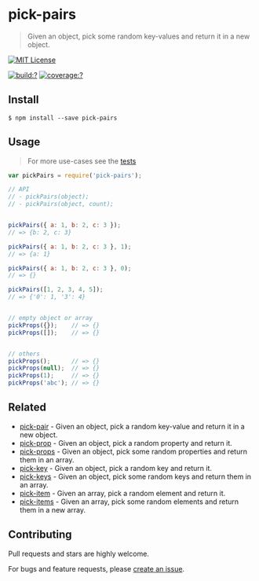 # pick-pairs

> Given an object, pick some random key-values and return it in a new object.


[![MIT License](https://img.shields.io/badge/license-MIT_License-green.svg?style=flat-square)](https://github.com/mock-end/pick-pairs/blob/master/LICENSE)

[![build:?](https://img.shields.io/travis/mock-end/pick-pairs/master.svg?style=flat-square)](https://travis-ci.org/mock-end/pick-pairs)
[![coverage:?](https://img.shields.io/coveralls/mock-end/pick-pairs/master.svg?style=flat-square)](https://coveralls.io/github/mock-end/pick-pairs)

## Install

```
$ npm install --save pick-pairs 
```

## Usage

> For more use-cases see the [tests](https://github.com/mock-end/pick-pairs/blob/master/test/spec/index.js)

```js
var pickPairs = require('pick-pairs');

// API
// - pickPairs(object);
// - pickPairs(object, count);


pickPairs({ a: 1, b: 2, c: 3 });
// => {b: 2, c: 3}

pickPairs({ a: 1, b: 2, c: 3 }, 1);
// => {a: 1}

pickPairs({ a: 1, b: 2, c: 3 }, 0);
// => {}

pickPairs([1, 2, 3, 4, 5]);
// => {'0': 1, '3': 4}


// empty object or array
pickProps({});    // => {}
pickProps([]);    // => {}


// others
pickProps();      // => {}
pickProps(null);  // => {}
pickProps(1);     // => {}
pickProps('abc'); // => {}
```


## Related

- [pick-pair](https://github.com/mock-end/pick-pair) - Given an object, pick a random key-value and return it in a new object.
- [pick-prop](https://github.com/mock-end/pick-prop) - Given an object, pick a random property and return it.
- [pick-props](https://github.com/mock-end/pick-props) - Given an object, pick some random properties and return them in an array.
- [pick-key](https://github.com/mock-end/pick-key) - Given an object, pick a random key and return it.
- [pick-keys](https://github.com/mock-end/pick-keys) - Given an object, pick some random keys and return them in an array.
- [pick-item](https://github.com/mock-end/pick-item) - Given an array, pick a random element and return it.
- [pick-items](https://github.com/mock-end/pick-items) - Given an array, pick some random elements and return them in a new array. 

## Contributing

Pull requests and stars are highly welcome.

For bugs and feature requests, please [create an issue](https://github.com/mock-end/pick-pairs/issues/new).
